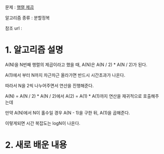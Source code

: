 문제 : [행렬 제곱](https://www.acmicpc.net/problem/10830)

알고리즘 종류 : 분할정복

참조 url : 

# 1. 알고리즘 설명

A(N)을 N번째 행렬의 제곱이라고 했을 때, A(N)은 A(N / 2) * A(N / 2)가 된다.

A(1)에서 부터 N까지 차근차근 올라가면 반드시 시간초과가 나온다.

따라서 N을 2씩 나누어주면서 연산을 진행해준다.

A(N) = A(N / 2) * A(N / 2)에서 A(2) = A(1) * A(1)까지 연산을 재귀적으로 호출해주는데

만약 A(N)에서 N이 홀수일 경우 A(N - 1)을 구한 뒤, A(1)을 곱해준다.

이렇게되면 시간 복잡도는 logN이 나온다.

# 2. 새로 배운 내용